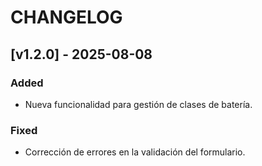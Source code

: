 # CHANGELOG

## [v1.2.0] - 2025-08-08
### Added
- Nueva funcionalidad para gestión de clases de batería.
### Fixed
- Corrección de errores en la validación del formulario.
